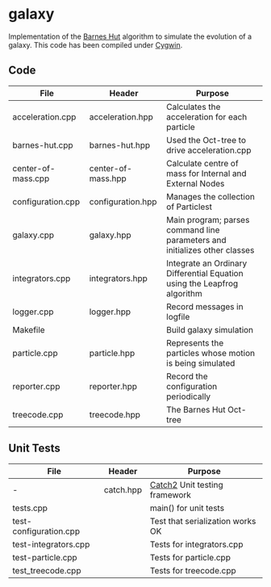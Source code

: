 # galaxy

Implementation of the [Barnes Hut](https://en.wikipedia.org/wiki/Barnes%E2%80%93Hut_simulation) algorithm
to simulate the evolution of a galaxy. This code has been compiled under [Cygwin](https://www.cygwin.com/).

## Code

 File | Header | Purpose 
---------------------|------------------|---------------------------------------------------------------------
acceleration.cpp |  acceleration.hpp |Calculates the acceleration for each particle 
barnes-hut.cpp | barnes-hut.hpp | Used the Oct-tree to drive acceleration.cpp
center-of-mass.cpp | center-of-mass.hpp |Calculate centre of mass for Internal and External Nodes 
configuration.cpp | configuration.hpp| Manages the collection of Particlest 
galaxy.cpp |galaxy.hpp| Main program; parses command line parameters and initializes other classes
integrators.cpp | integrators.hpp | Integrate an Ordinary Differential Equation using the Leapfrog algorithm
logger.cpp|logger.hpp|Record messages in logfile
Makefile || Build galaxy simulation 
particle.cpp| particle.hpp | Represents the particles whose motion is being simulated
reporter.cpp |  reporter.hpp|Record the configuration periodically 
treecode.cpp |treecode.hpp  | The Barnes Hut Oct-tree

## Unit Tests

File | Header | Purpose 
---------------------|------------------|---------------------------------------------------------------------
-|catch.hpp | [Catch2]( https://github.com/catchorg/Catch2/tree/v2.x/single_include/catch2) Unit testing framework 
tests.cpp || main() for unit tests 
test-configuration.cpp| | Test that serialization works OK
test-integrators.cpp | | Tests for integrators.cpp 
test-particle.cpp |  | Tests for particle.cpp 
test_treecode.cpp |  | Tests for treecode.cpp
